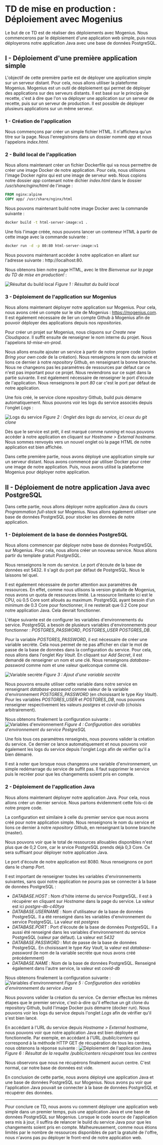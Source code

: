 # TD de mise en production : Déploiement avec Mogenius

Le but de ce TD est de réaliser des déploiements avec Mogenius. Nous commencerons par le déploiement d'une application web simple, puis nous déployerons notre application Java avec une base de données PostgreSQL.

## I - Déploiement d'une première application simple

L'objectif de cette première partie est de déployer une application simple sur un serveur distant. Pour cela, nous allons utiliser la plateforme Mogenius.
Mogenius est un outil de déploiement qui permet de déployer des applications sur des serveurs distants. Il est basé sur le principe de recette, c'est à dire que l'on va déployer une application sur un serveur de recette, puis sur un serveur de production. Il est possible de déployer plusieurs applications sur un même serveur.

### 1 - Création de l'application

Nous commençons par créer un simple fichier HTML. Il n'affichera qu'un titre sur la page. Nous l'enregistrons dans un dossier nommé *app* et nous l'appelons *index.html*.

### 2 - Build local de l'application

Nous allons maintenant créer un fichier Dockerfile qui va nous permettre de créer une image Docker de notre application. Pour cela, nous utilisons l'image Docker *nginx* qui est une image de serveur web. Nous copions notre dossier *app* contenant notre dichier *index.html* dans le dossier */usr/share/nginx/html* de l'image :

```Dockerfile
FROM nginx:alpine 
COPY app/ /usr/share/nginx/html
```

Nous pouvons maintenant build notre image Docker avec la commande suivante :
```bash
docker build -t html-server-image:v1 .
```

Une fois l'image créée, nous pouvons lancer un conteneur HTML à partir de cette image avec la commande suivante :
```bash
docker run -d -p 80:80 html-server-image:v1
```

Nous pouvons maintenant accéder à notre application en allant sur l'adresse suivante : http://localhost:80.

Nous obtenons bien notre page HTML, avec le titre *Bienvenue sur la page du TD de mise en production!* :

![Résultat du build local](/images/build_local_resultat.png "Page HTML")
*Figure 1 : Résultat du build local*

### 3 - Déploiement de l'application sur Mogenius

Nous allons maintenant déployer notre application sur Mogenius. Pour cela, nous avons créé un compte sur le site de Mogenius : https://mogenius.com. Il est également nécessaire de lier un compte Github à Mogenius afin de pouvoir déployer des applications depuis nos *repositories*.

Pour créer un projet sur Mogenius, nous cliquons sur *Create new Cloudspace*.
Il suffit ensuite de renseigner le nom interne du projet. Nous l'appelons *td-mise-en-prod*.

Nous allons ensuite ajouter un service à partir de notre propre code (option *Bring your own code* de la création). Nous renseignons le nom du service et lions ce dernier à notre *repository* Github, en renseignant la bonne branche. Nous ne changeons pas les paramètres de ressources par défaut car ce n'est pas important pour ce projet. Nous reviendrons sur ce sujet dans la partie suivante. Il est également nécessaire de renseigner le port d'écoute de l'application. Nous renseignons le port *80* car c'est le port par défaut de notre application.

Une fois créé, le service clone *repository* Github, build puis démarre automatiquement. Nous pouvons voir les logs du service associés depuis l'onglet *Logs* :

![Logs du service](/images/logs_service.png "Logs du service")
*Figure 2 : Onglet des logs du service, ici ceux du git clone*

Dès que le service est prêt, il est marqué comme *running* et nous pouvons accéder à notre application en cliquant sur *Hostname > External hostname*. Nous sommes renvoyés vers un nouvel onglet où la page HTML de notre application est bien affichée.

Dans cette première partie, nous avons déployé une application simple sur un serveur distant. Nous avons commencé par utiliser Docker pour créer une image de notre application. Puis, nous avons utilisé la plateforme Mogenius pour déployer notre application. 


## II - Déploiement de notre application Java avec PostgreSQL

Dans cette partie, nous allons déployer notre application Java du cours *Programmation full-stack* sur Mogenius. Nous allons également utiliser une base de données PostgreSQL pour stocker les données de notre application.

### 1 - Déploiement de la base de données PostgreSQL

Nous allons commencer par déployer notre base de données PostgreSQL sur Mogenius. Pour cela, nous allons créer un nouveau service. Nous allons partir du template gratuit *PostgreSQL*.

Nous renseignons le nom du service. Le port d'écoute de la base de données est 5432. Il s'agit du port par défaut de PostgreSQL. Nous le laissons tel quel.

Il est également nécessaire de porter attention aux paramètres de ressources. En effet, comme nous utlisons la version gratuite de Mogenius, nous avons un quota de ressources limité. La ressource limitante ici est le CPU, où 0.5 Core sont alloués au maximum. PostgreSQL ayant besoin d'un minimum de 0.3 Core pour fonctionner, il ne resterait que 0.2 Core pour notre application Java. Cela devrait fonctionner.

L'étape suivante est de configurer les variables d'environnements du service. PostgreSQL a besoin de plusieurs variables d'environnements pour fonctionner : *POSTGRES_PASSWORD*, *POSTGRES_USER* *POSTGRES_DB*. 

Pour la variable *POSTGRES_PASSWORD*, il est nécessaire de créer une variable secrète. Cela nous permet de ne pas afficher en clair le mot de passe de la base de données dans la configuration du service. Pour cela, nous allons dans l'onglet *Key Vault*. En cliquant sur *Add Secret*, il est demandé de renseigner un nom et une clé. Nous renseignons *database-password* comme nom et une valeur quelconque comme clé. 

![Variable secrète](/images/key_vault.png "Variable secrète")
*Figure 3 : Ajout d'une variable secrète*

Nous pouvons ensuite utiliser cette variable dans notre service en renseignant *database-password* comme valeur de la variable d'environnement *POSTGRES_PASSWORD* (en choisissant le type *Key Vault*). Pour les variables *POSTGRES_USER* et *POSTGRES_DB*, nous pouvons renseigner respectivement les valeurs *postgres* et *covid-db* (choisis arbitrairement).

Nous obtenons finalement la configuration suivante :
![Variables d'environnement](/images/variables_environnement_postgresql.png "Variables d'environnement")
*Figure 4 : Configuration des variables d'environnement du service PostgreSQL*

Une fois tous ces paramètres renseignés, nous pouvons valider la création du service. Ce dernier ce lance automatiquement et nous pouvons voir également les logs du service depuis l'onglet *Logs* afin de vérifier qu'il a bien démarré.

Il est à noter que lorsque nous changeons une variable d'environnement, un simple redémarrage du service de suffit pas. Il faut supprimer le service puis le recréer pour que les changements soient pris en compte.

### 2 - Déploiement de l'application Java

Nous allons maintenant déployer notre application Java. Pour cela, nous allons créer un dernier service. Nous partons évidemment cette fois-ci de notre propre code. 

La configuration est similaire à celle du premier service que nous avons créé pour notre application simple. Nous renseignons le nom du service et lions ce dernier à notre *repository* Github, en renseignant la bonne branche (master). 

Nous pouvons voir que le total de ressources allouables disponibles n'est plus que de 0,2 Core, car le srvice PostgreSQL prends déjà 0,3 Core. Ce sera suffisant pour déployer notre application Java.

Le port d'écoute de notre application est 8080. Nous renseignons ce port dans le champ *Port*.

Il est important de renseigner toutes les variables d'environnements suivantes, sans quoi notre application ne pourra pas se connecter à la base de données PostgreSQL :
- *DATABASE.HOST* : Nom d'hôte interne du service PostgreSQL. Il est à récupérer en cliquant sur *Hostname* dans la page du service. La valeur est ici *postgre-db-c40tya*
- *DATABASE.USERNAME* : Nom d'utilisateur de la base de données PostgreSQL. Il a été renseigné dans les variables d'environnement du service PostgreSQL. La valeur est *postgres*
- *DATABASE.PORT* : Port d'écoute de la base de données PostgreSQL. Il a aussi été renseigné dans les variables d'environnement du service PostgreSQL (valeur par défaut). La valeur est *5432*
- *DATABASE.PASSWORD* : Mot de passe de la base de données PostgreSQL. En choisissant le type *Key Vault*, la valeur est *database-password* (le nom de la variable secrète que nous avons créé précédemment)
- *DATABASE.NAME* : Nom de la base de données PostgreSQL. Renseigné également dans l'autre service, la valeur est *covid-db*

Nous obtenons finalement la configuration suivante :
![Variables d'environnement](/images/variables_environnement_java.png "Variables d'environnement")
*Figure 5 : Configuration des variables d'environnement du service Java*

Nous pouvons valider la création du service. Ce dernier effectue les mêmes étapes que le premier service, c'est-à-dire qu'il effectue un git clone du repository Github, build l'image Docker puis démarre (docker run). Nous pouvons voir les logs du service depuis l'onglet *Logs* afin de vérifier qu'il s'est bien lancé.

En accédant à l'URL du service depuis *Hostname > External hostname*, nous pouvons voir que notre application Java est bien déployée et fonctionnelle. Par exemple, en accédant à l'URL */public/centers* qui correspond à la méthode HTTP GET de récupération de tous les centres, nous obtenons la réponse suivante :
![Déploiement de l'application Java](/images/deploiement_java.png "Déploiement de l'application Java")
*Figure 6 : Résultat de la requête /public/centers récupérant tous les centres*

Nous observons que nous ne récupérons finalement aucun centre. C'est normal, car notre base de données est vide.

En conclusion de cette partie, nous avons déployé une application Java et une base de données PostgreSQL sur Mogenius. Nous avons pu voir que l'application Java pouvait se connecter à la base de données PostgreSQL et récupérer des données.
____

Pour conclure ce TD, nous avons vu comment déployer une application web simple dans un premier temps, puis une application Java et une base de données PostgreSQL sur Mogenius. Lorsque le code source de l'application sera mis à jour, il suffira de relancer le build du service Java pour que les changements soient pris en compte.
Malheureusement, comme nous étions limités par le nombre de ressources disponibles de part la gratuité de l'offre, nous n'avons pas pu déployer le front-end de notre application web.